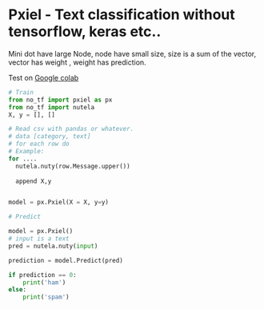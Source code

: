 # Pxiel - Text classification without tensorflow, keras etc..
Mini dot have large Node, node have small size, size is a sum of the vector, vector has weight , weight has prediction.

Test on [Google colab](https://colab.research.google.com/drive/1RZu3F8WHmpIk_GYkRZ3N96m-FVM5uxg9?usp=sharing)

```python
# Train
from no_tf import pxiel as px
from no_tf import nutela
X, y = [], []

# Read csv with pandas or whatever.
# data [category, text]
# for each row do
# Example:
for ....
  nutela.nuty(row.Message.upper())
  
  append X,y


model = px.Pxiel(X = X, y=y)

# Predict 

model = px.Pxiel()
# input is a text
pred = nutela.nuty(input)

prediction = model.Predict(pred)

if prediction == 0:
    print('ham')
else:
    print('spam')

```
